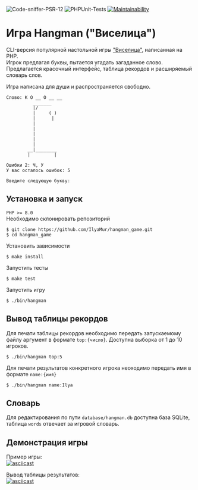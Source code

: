 ![Code-sniffer-PSR-12](https://github.com/ilyamur/hangman_game/actions/workflows/codesniffer-lint.yml/badge.svg)
![PHPUnit-Tests](https://github.com/ilyamur/hangman_game/actions/workflows/unit-tests.yml/badge.svg)
[![Maintainability](https://api.codeclimate.com/v1/badges/d9d6eb7f1e4a7f4c5d3e/maintainability)](https://codeclimate.com/github/IlyaMur/hangman_game/maintainability)

# Игра Hangman ("Виселица")

CLI-версия популярной настольной игры  ["Виселица"](https://ru.wikipedia.org/wiki/Висилица_(игра)), написанная на PHP.  
Игрок предлагая буквы, пытается угадать загаданное слово.  
Предлагается красочный интерфейс, таблица рекордов и расширяемый словарь слов.  

Игра написана для души и распространяется свободно.

```console
Слово: К О __ О __ __
          _______
          |/
          |     ( )
          |      |
          |
          |
          |
          |
          |
        __|________
        |         |

Ошибки 2: Ч, У
У вас осталось ошибок: 5

Введите следующую букву:
```

## Установка и запуск

`PHP >= 8.0`  
Необходимо склонировать репозиторий

    $ git clone https://github.com/IlyaMur/hangman_game.git  
    $ cd hangman_game

Установить зависимости

    $ make install

Запустить тесты

    $ make test

Запустить игру

    $ ./bin/hangman


## Вывод таблицы рекордов

Для печати таблицы рекордов необходимо передать запускаемому файлу аргумент в формате `top:{число}`. Доступна выборка от 1 до 10 игроков.

    $ ./bin/hangman top:5

Для печати результатов конкретного игрока неоходимо передать имя в формате `name:{имя}`

    $ ./bin/hangman name:Ilya

## Словарь

Для редактирования по пути `database/hangman.db` доступна база SQLite, таблица `words` отвечает за игровой словарь.

## Демонстрация игры

Пример игры:  
[![asciicast](https://asciinema.org/a/fCD7RcXZKIGs9BqWjkacloLDE.svg)](https://asciinema.org/a/fCD7RcXZKIGs9BqWjkacloLDE)

Вывод таблицы результатов:  
[![asciicast](https://asciinema.org/a/FZpvlkH6mwJQ1W8Nc4TLuM7Yf.svg)](https://asciinema.org/a/FZpvlkH6mwJQ1W8Nc4TLuM7Yf)
